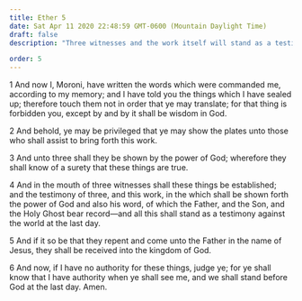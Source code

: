 ```yaml
---
title: Ether 5
date: Sat Apr 11 2020 22:48:59 GMT-0600 (Mountain Daylight Time)
draft: false
description: "Three witnesses and the work itself will stand as a testimony of the truthfulness of the Book of Mormon."

order: 5
---
```

    
1 And now I, Moroni, have written the words which were commanded me, according to my memory; and I have told you the things which I have sealed up; therefore touch them not in order that ye may translate; for that thing is forbidden you, except by and by it shall be wisdom in God.

2 And behold, ye may be privileged that ye may show the plates unto those who shall assist to bring forth this work.

3 And unto three shall they be shown by the power of God; wherefore they shall know of a surety that these things are true.

4 And in the mouth of three witnesses shall these things be established; and the testimony of three, and this work, in the which shall be shown forth the power of God and also his word, of which the Father, and the Son, and the Holy Ghost bear record—and all this shall stand as a testimony against the world at the last day.

5 And if it so be that they repent and come unto the Father in the name of Jesus, they shall be received into the kingdom of God.

6 And now, if I have no authority for these things, judge ye; for ye shall know that I have authority when ye shall see me, and we shall stand before God at the last day. Amen.
